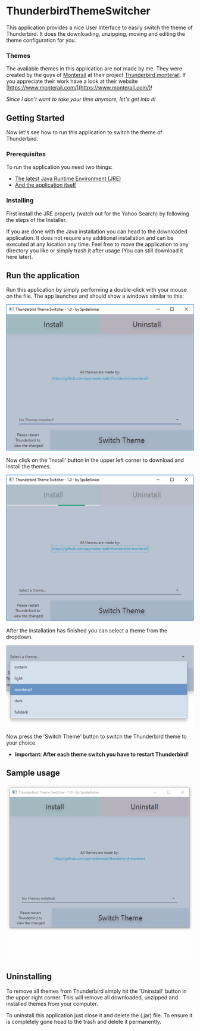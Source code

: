 # ThunderbirdThemeSwitcher
This application provides a nice User Interface to easily switch the theme of Thunderbird.
It does the downloading, unzipping, moving and editing the theme configuration for you.

### Themes
The available themes in this application are not made by me. They were created by the guys of [Monterail](https://www.monterail.com/blog/2016/the-power-of-email-clients-why-did-we-redesign-thunderbird?utm_source=Thunderbird&utm_campaign=Dribbble&utm_medium=blogpost%22) at their project [Thunderbird monterail](https://github.com/spymastermatt/thunderbird-monterail).
If you appreciate their work have a look at their website [https://www.monterail.com/](https://www.monterail.com/)!

*Since I don't want to take your time anymore, let's get into it!*

## Getting Started
Now let's see how to run this application to switch the theme of Thunderbird.

### Prerequisites
To run the application you need two things:
* [The latest Java Runtime Environment (JRE)](https://java.com/en/download/)
* [And the application itself](/application/ThunderbirdThemeSwitcher.jar)

### Installing
First install the JRE properly (watch out for the Yahoo Search) by following the steps of the Installer.

If you are done with the Java installation you can head to the downloaded application.
It does not require any additional installation and can be executed at any location any time. Feel free to move the application to any directory you like or simply trash it after usage (You can still download it here later).

## Run the application
Run this application by simply performing a double-click with your mouse on the file. 
The app launches and should show a windows similar to this:

![Startscreen](/src/main/resources/images/Startscreen.PNG?raw=true)

Now click on the 'Install' button in the upper left corner to download and install the themes.

![Installing_themes](/src/main/resources/images/Installing.PNG?raw=true)

After the installation has finished you can select a theme from the dropdown.

![Select_theme](/src/main/resources/images/SelectTheme.PNG?raw=true)

Now press the 'Switch Theme' button to switch the Thunderbird theme to your choice.
* **Important: After each theme switch you have to restart Thunderbird!**

## Sample usage
![Usage of this application](/src/main/resources/images/Usage.gif?raw=true)

## Uninstalling
To remove all themes from Thunderbird simply hit the 'Uninstall' button in the upper right corner. This will remove all downloaded, unzipped and installed themes from your computer.

To uninstall this application just close it and delete the (.jar) file. To ensure it is completely gone head to the trash and delete it permanently.
